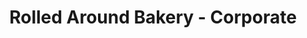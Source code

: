 ---
title: "Rolled Around Bakery - Corporate"
url: /chicago/rolled-around-bakery-corporate/
shop: bakery
---